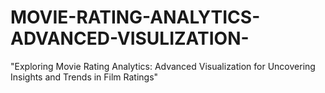 # MOVIE-RATING-ANALYTICS-ADVANCED-VISULIZATION-
 "Exploring Movie Rating Analytics: Advanced Visualization for Uncovering Insights and Trends in Film Ratings"
